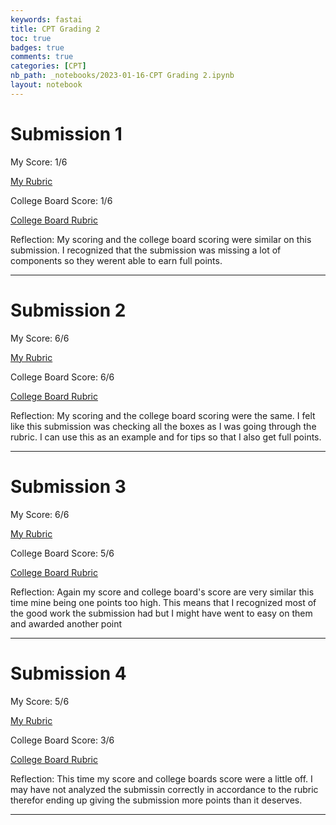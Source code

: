 ```yaml
---
keywords: fastai
title: CPT Grading 2
toc: true 
badges: true
comments: true
categories: [CPT]
nb_path: _notebooks/2023-01-16-CPT Grading 2.ipynb
layout: notebook
---
```


<!--
#################################################
### THIS FILE WAS AUTOGENERATED! DO NOT EDIT! ###
#################################################
# file to edit: _notebooks/2023-01-16-CPT Grading 2.ipynb
-->

<div class="container" id="notebook-container">
        
<div class="cell border-box-sizing text_cell rendered"><div class="inner_cell">
<div class="text_cell_render border-box-sizing rendered_html">
<h1 id="Submission-1">Submission 1<a class="anchor-link" href="#Submission-1"> </a></h1><p>My Score: 1/6</p>
<p><a href="https://github.com/ahadb63/ahadsblog/issues/11">My Rubric</a></p>
<p>College Board Score: 1/6</p>
<p><a href="https://drive.google.com/file/d/1HXDauimq8edpT0-aZ2iIujzLdIxtyKMx/view">College Board Rubric</a></p>
<p>Reflection: My scoring and the college board scoring were similar on this submission. I recognized that the submission was missing a lot of components so they werent able to earn full points.</p>
<hr>
<h1 id="Submission-2">Submission 2<a class="anchor-link" href="#Submission-2"> </a></h1><p>My Score: 6/6</p>
<p><a href="https://github.com/ahadb63/ahadsblog/issues/11">My Rubric</a></p>
<p>College Board Score: 6/6</p>
<p><a href="https://drive.google.com/file/d/1HXDauimq8edpT0-aZ2iIujzLdIxtyKMx/view">College Board Rubric</a></p>
<p>Reflection: My scoring and the college board scoring were the same. I felt like this submission was checking all the boxes as I was going through the rubric. I can use this as an example and for tips so that I also get full points.</p>
<hr>
<h1 id="Submission-3">Submission 3<a class="anchor-link" href="#Submission-3"> </a></h1><p>My Score: 6/6</p>
<p><a href="https://github.com/ahadb63/ahadsblog/issues/11">My Rubric</a></p>
<p>College Board Score: 5/6</p>
<p><a href="https://drive.google.com/file/d/1HXDauimq8edpT0-aZ2iIujzLdIxtyKMx/view">College Board Rubric</a></p>
<p>Reflection: Again my score and college board's score are very similar this time mine being one points too high. This means that I recognized most of the good work the submission had but I might have went to easy on them and awarded another point</p>
<hr>
<h1 id="Submission-4">Submission 4<a class="anchor-link" href="#Submission-4"> </a></h1><p>My Score: 5/6</p>
<p><a href="https://github.com/ahadb63/ahadsblog/issues/11">My Rubric</a></p>
<p>College Board Score: 3/6</p>
<p><a href="https://drive.google.com/file/d/1HXDauimq8edpT0-aZ2iIujzLdIxtyKMx/view">College Board Rubric</a></p>
<p>Reflection: This time my score and college boards score were a little off. I may have not analyzed the submissin correctly in accordance to the rubric therefor ending up giving the submission more points than it deserves.</p>
<hr>

</div>
</div>
</div>
</div>
 

